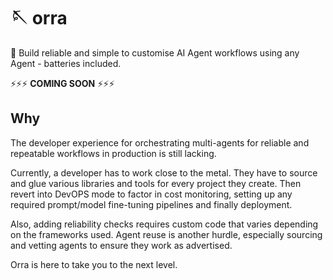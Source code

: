 # 🪡 orra
🦸 Build reliable and simple to customise AI Agent workflows using any Agent - batteries included.

⚡️⚡️⚡️ **COMING SOON** ⚡️⚡️⚡️

## Why

The developer experience for orchestrating multi-agents for reliable and repeatable workflows in production is still lacking.

Currently, a developer has to work close to the metal. They have to source and glue various libraries and tools for every project they create. Then revert into DevOPS mode to factor in cost monitoring, setting up any required prompt/model fine-tuning pipelines and finally deployment.

Also, adding reliability checks requires custom code that varies depending on the frameworks used. Agent reuse is another hurdle, especially sourcing and vetting agents to ensure they work as advertised.

Orra is here to take you to the next level.
